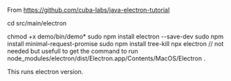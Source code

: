 From https://github.com/cuba-labs/java-electron-tutorial

cd src/main/electron

chmod +x demo/bin/demo*
sudo npm install electron --save-dev
sudo npm install minimal-request-promise
sudo npm install tree-kill
npx electron // not needed but usefull to get the command to run
node_modules/electron/dist/Electron.app/Contents/MacOS/Electron .

This runs electron version.